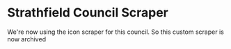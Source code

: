 # Strathfield Council Scraper

We're now using the icon scraper for this council. So this custom scraper is now archived

